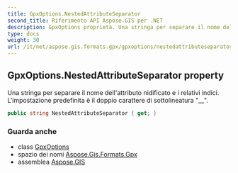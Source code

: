 ```yaml
---
title: GpxOptions.NestedAttributeSeparator
second_title: Riferimento API Aspose.GIS per .NET
description: GpxOptions proprietà. Una stringa per separare il nome dellattributo nidificato e i relativi indici. Limpostazione predefinita è il doppio carattere di sottolineatura __.
type: docs
weight: 30
url: /it/net/aspose.gis.formats.gpx/gpxoptions/nestedattributeseparator/
---
```

## GpxOptions.NestedAttributeSeparator property

Una stringa per separare il nome dell'attributo nidificato e i relativi indici. L'impostazione predefinita è il doppio carattere di sottolineatura "__".

```csharp
public string NestedAttributeSeparator { get; }
```

### Guarda anche

* class [GpxOptions](../)
* spazio dei nomi [Aspose.Gis.Formats.Gpx](../../gpxoptions/)
* assemblea [Aspose.GIS](../../../)


